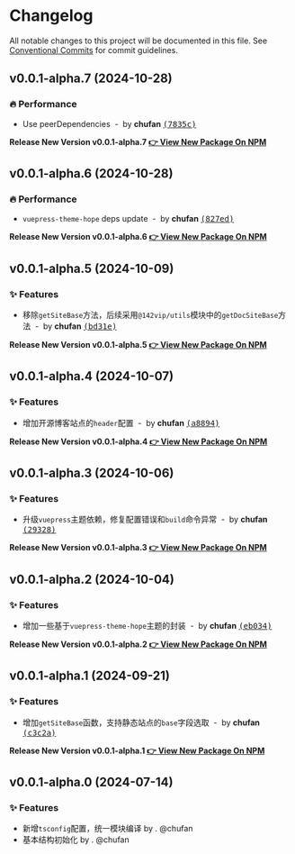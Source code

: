# Changelog

All notable changes to this project will be documented in this file.
See [Conventional Commits](https://conventionalcommits.org) for commit guidelines.

## v0.0.1-alpha.7 (2024-10-28)

### 🔥 Performance

- Use peerDependencies &nbsp;-&nbsp; by **chufan** [<samp>(7835c)</samp>](https://github.com/142vip/core-x/commit/7835cba)

**Release New Version v0.0.1-alpha.7 [👉 View New Package On NPM](https://www.npmjs.com/package/@142vip/vuepress)**

## v0.0.1-alpha.6 (2024-10-28)

### 🔥 Performance

- `vuepress-theme-hope` deps update &nbsp;-&nbsp; by **chufan** [<samp>(827ed)</samp>](https://github.com/142vip/core-x/commit/827ed55)

**Release New Version v0.0.1-alpha.6 [👉 View New Package On NPM](https://www.npmjs.com/package/@142vip/vuepress)**

## v0.0.1-alpha.5 (2024-10-09)

### ✨ Features

- 移除`getSiteBase`方法，后续采用`@142vip/utils`模块中的`getDocSiteBase`方法 &nbsp;-&nbsp; by **chufan** [<samp>(bd31e)</samp>](https://github.com/142vip/core-x/commit/bd31eac)

**Release New Version v0.0.1-alpha.5 [👉 View New Package On NPM](https://www.npmjs.com/package/@142vip/vuepress)**

## v0.0.1-alpha.4 (2024-10-07)

### ✨ Features

- 增加开源博客站点的`header`配置 &nbsp;-&nbsp; by **chufan** [<samp>(a8894)</samp>](https://github.com/142vip/core-x/commit/a8894aa)

**Release New Version v0.0.1-alpha.4 [👉 View New Package On NPM](https://www.npmjs.com/package/@142vip/vuepress)**

## v0.0.1-alpha.3 (2024-10-06)

### ✨ Features

- 升级`vuepress`主题依赖，修复配置错误和`build`命令异常 &nbsp;-&nbsp; by **chufan** [<samp>(29328)</samp>](https://github.com/142vip/core-x/commit/293280a)

**Release New Version v0.0.1-alpha.3 [👉 View New Package On NPM](https://www.npmjs.com/package/@142vip/vuepress)**

## v0.0.1-alpha.2 (2024-10-04)

### ✨ Features

- 增加一些基于`vuepress-theme-hope`主题的封装 &nbsp;-&nbsp; by **chufan** [<samp>(eb034)</samp>](https://github.com/142vip/core-x/commit/eb0341b)

**Release New Version v0.0.1-alpha.2 [👉 View New Package On NPM](https://www.npmjs.com/package/@142vip/vuepress)**

## v0.0.1-alpha.1 (2024-09-21)

### ✨ Features

- 增加`getSiteBase`函数，支持静态站点的`base`字段选取 &nbsp;-&nbsp; by **chufan** [<samp>(c3c2a)</samp>](https://github.com/142vip/core-x/commit/c3c2a77)

**Release New Version v0.0.1-alpha.1 [👉 View New Package On NPM](https://www.npmjs.com/package/@142vip/vuepress)**

## v0.0.1-alpha.0 (2024-07-14)

### ✨ Features

- 新增`tsconfig`配置，统一模块编译 by . @chufan
- 基本结构初始化  by . @chufan
